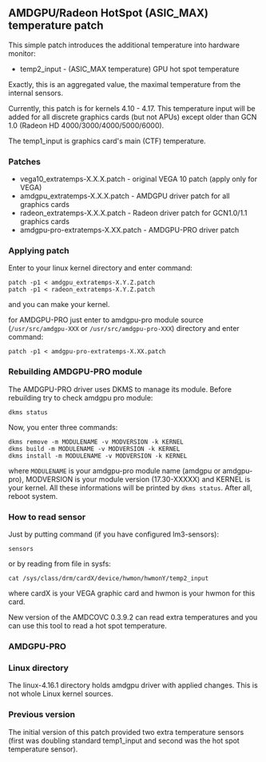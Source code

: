 ## AMDGPU/Radeon HotSpot (ASIC_MAX) temperature patch

This simple patch introduces the additional temperature into hardware monitor:

* temp2_input - (ASIC_MAX temperature) GPU hot spot temperature

Exactly, this is an aggregated value, the maximal temperature from the internal sensors.

Currently, this patch is for kernels 4.10 - 4.17.
This temperature input will be added for all discrete graphics cards (but not APUs)
except older than GCN 1.0 (Radeon HD 4000/3000/4000/5000/6000).

The temp1_input is graphics card's main (CTF) temperature.

### Patches

* vega10_extratemps-X.X.X.patch - original VEGA 10 patch (apply only for VEGA)
* amdgpu_extratemps-X.X.X.patch - AMDGPU driver patch for all graphics cards
* radeon_extratemps-X.X.X.patch - Radeon driver patch for GCN1.0/1.1 graphics cards
* amdgpu-pro-extratemps-X.XX.patch - AMDGPU-PRO driver patch

### Applying patch

Enter to your linux kernel directory and enter command:

```
patch -p1 < amdgpu_extratemps-X.Y.Z.patch
patch -p1 < radeon_extratemps-X.Y.Z.patch
```

and you can make your kernel.

for AMDGPU-PRO just enter to amdgpu-pro module source (`/usr/src/amdgpu-XXX` or
`/usr/src/amdgpu-pro-XXX`) directory and enter command:

```
patch -p1 < amdgpu-pro-extratemps-X.XX.patch
```

### Rebuilding AMDGPU-PRO module

The AMDGPU-PRO driver uses DKMS to manage its module. Before rebuilding try to check
amdgpu pro module:

```
dkms status
```

Now, you enter three commands:

```
dkms remove -m MODULENAME -v MODVERSION -k KERNEL
dkms build -m MODULENAME -v MODVERSION -k KERNEL
dkms install -m MODULENAME -v MODVERSION -k KERNEL
```

where `MODULENAME` is your amdgpu-pro module name (amdgpu or amdgpu-pro), MODVERSION
is your module version (17.30-XXXXX) and KERNEL is your kernel. All these informations
will be printed by `dkms status`. After all, reboot system.

### How to read sensor

Just by putting command (if you have configured lm3-sensors):

```
sensors
```

or by reading from file in sysfs:

```
cat /sys/class/drm/cardX/device/hwmon/hwmonY/temp2_input
```

where cardX is your VEGA graphic card and hwmon is your hwmon for this card.

New version of the AMDCOVC 0.3.9.2 can read extra temperatures and
you can use this tool to read a hot spot temperature.

### AMDGPU-PRO

### Linux directory

The linux-4.16.1 directory holds amdgpu driver with applied changes.
This is not whole Linux kernel sources.

### Previous version

The initial version of this patch provided two extra temperature sensors
(first was doubling standard temp1_input and second was the hot spot temperature sensor).
